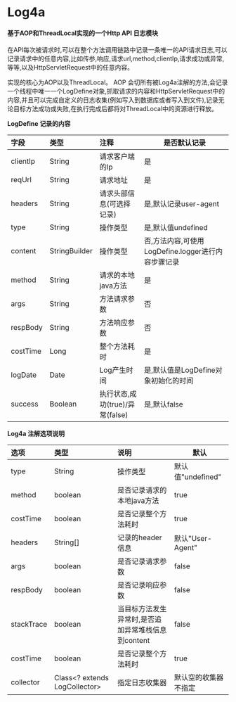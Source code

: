 Log4a
==================

#### 基于AOP和ThreadLocal实现的一个Http API 日志模块

在API每次被请求时,可以在整个方法调用链路中记录一条唯一的API请求日志,可以记录请求中的任意内容,比如传参,响应,请求url,method,clientIp,请求成功或异常,等等,以及HttpServletRequest中的任意内容。


实现的核心为AOP以及ThreadLocal。 AOP 会切所有被Log4a注解的方法,会记录一个线程中唯一一个LogDefine对象,抓取请求的内容和HttpServletRequest中的内容,并且可以完成自定义的日志收集(例如写入到数据库或者写入到文件),记录无论目标方法成功或失败,在执行完成后都将对ThreadLocal中的资源进行释放。


**LogDefine 记录的内容**
 
|字段|类型|注释|是否默认记录|
|:---- |:-------|:------|------|
|clientIp|String|请求客户端的Ip|是|
|reqUrl|String|请求地址|是|
|headers|String|请求头部信息(可选择记录)|是,默认记录user-agent|
|type|String|操作类型|是,默认值undefined|
|content|StringBuilder|操作类型|否,方法内容,可使用LogDefine.logger进行内容步骤记录|
|method|String|请求的本地java方法|是|
|args|String|方法请求参数|否|
|respBody|String|方法响应参数|否|
|costTime|Long|整个方法耗时|是|
|logDate|Date|Log产生时间|是,默认值是LogDefine对象初始化的时间|
|success|Boolean|执行状态,成功(true)/异常(false)|是,默认false|

**Log4a 注解选项说明**

|选项|类型|说明|默认|
|:---- |:-------|:-------|------|
|type|String|操作类型|默认值"undefined"|
|method|boolean|是否记录请求的本地java方法|true|
|costTime|boolean|是否记录整个方法耗时|true|
|headers|String[]|记录的header信息|默认"User-Agent"|
|args|boolean|是否记录请求参数|false|
|respBody|boolean|是否记录响应参数|false|
|stackTrace|boolean|当目标方法发生异常时,是否追加异常堆栈信息到content|false|
|costTime|boolean|是否记录整个方法耗时|true|
|collector|Class<? extends LogCollector>|指定日志收集器|默认空的收集器不指定|


















